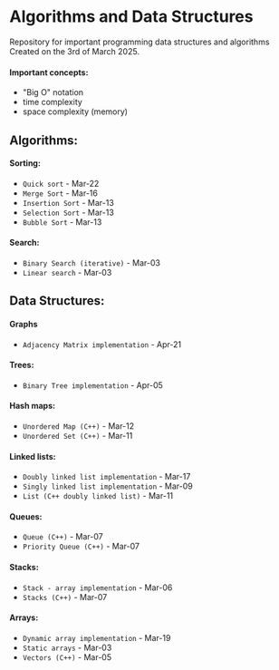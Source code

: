 # Algorithms and Data Structures

Repository for important programming data structures and algorithms  
Created on the 3rd of March 2025.

#### Important concepts:

- "Big O" notation
- time complexity
- space complexity (memory)

## Algorithms:

#### Sorting:

- `Quick sort` - Mar-22
- `Merge Sort` - Mar-16
- `Insertion Sort` - Mar-13
- `Selection Sort` - Mar-13
- `Bubble Sort` - Mar-13

#### Search:

- `Binary Search (iterative)` - Mar-03
- `Linear search` - Mar-03

## Data Structures:

#### Graphs
- `Adjacency Matrix implementation` - Apr-21

#### Trees:
- `Binary Tree implementation` - Apr-05

#### Hash maps:

- `Unordered Map (C++)` - Mar-12
- `Unordered Set (C++)` - Mar-11

#### Linked lists:

- `Doubly linked list implementation` - Mar-17
- `Singly linked list implementation` - Mar-09
- `List (C++ doubly linked list)` - Mar-11

#### Queues:

- `Queue (C++)` - Mar-07
- `Priority Queue (C++)` - Mar-07

#### Stacks:

- `Stack - array implementation` - Mar-06
- `Stacks (C++)` - Mar-07

#### Arrays:

- `Dynamic array implementation` - Mar-19
- `Static arrays` - Mar-03
- `Vectors (C++)` - Mar-05
